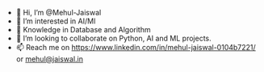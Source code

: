 - 👋 Hi, I’m @Mehul-Jaiswal
- 👀 I’m interested in AI/Ml
- 🌱 Knowledge in Database and Algorithm
- 💞️ I’m looking to collaborate on Python, AI and ML projects.
- 📫 Reach me on https://www.linkedin.com/in/mehul-jaiswal-0104b7221/ or mehul@jaiswal.in


